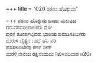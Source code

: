 +++
title = "020 ಶರಣು ಹೊಕ್ಕುದು"

+++
ಶರಣು ಹೊಕ್ಕುದು ಬಂದು ಮಕುಟದ  
ಗರುವರವನೀಪಾಲಕರು ಮೋ  
ಹರಕೆ ತೋರ್ಪಟ್ಟವರು ಭಾರಿಯ ಬಿರುದಿನತಿಬಳರು  
ದುರುಳ ದೈತ್ಯನ ಬಾಧೆ ಘನ ಪರಿ  
ಹರಿಸಲರಿಯೆವು ಕರ್ಣ ನೀನೇ  
ಮರಳಿ ಸೇನೆಯ ರಕ್ಷಿಸೆಂದುದು ನಿಖಿಳಪರಿವಾರ    ॥20॥